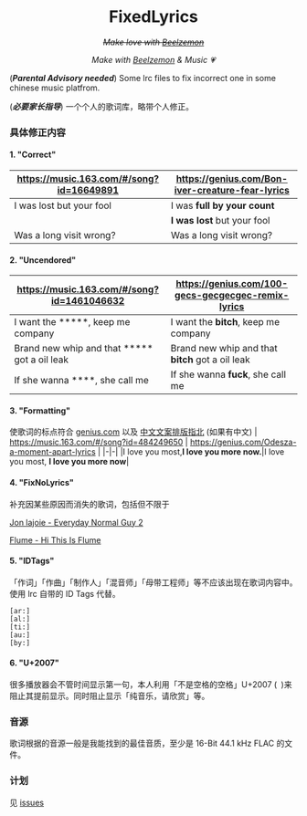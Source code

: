 <div align="center">

# FixedLyrics
  
~~*Make love with [Beelzemon](https://wikimon.net/Beelzebumon)*~~ 
  
  *Make with [Beelzemon](https://wikimon.net/Beelzebumon) & Music 💗*

</div>

(***Parental Advisory needed***) Some lrc files to fix incorrect one in some chinese music platfrom.

(***必要家长指导***) 一个个人的歌词库，略带个人修正。

### 具体修正内容

#### 1. "Correct"
| https://music.163.com/#/song?id=16649891 | https://genius.com/Bon-iver-creature-fear-lyrics |
|--------------------------------------------|----------------------------------------------------|
|I was lost but your fool|I was **full by your count**|
| |**I was lost** but your fool|
| Was a long visit wrong?|Was a long visit wrong? |

#### 2. "Uncendored"
| https://music.163.com/#/song?id=1461046632 | https://genius.com/100-gecs-gecgecgec-remix-lyrics |
|--------------------------------------------|----------------------------------------------------|
|I want the \*\*\*\*\*, keep me company|I want the **bitch**, keep me company|
|Brand new whip and that \*\*\*\*\* got a oil leak|Brand new whip and that **bitch** got a oil leak|
|If she wanna \*\*\*\*, she call me|If she wanna **fuck**, she call me|

#### 3. "Formatting"

使歌词的标点符合 [genius.com](genius.com) 以及 [中文文案排版指北](https://github.com/sparanoid/chinese-copywriting-guidelines) (如果有中文)
| https://music.163.com/#/song?id=484249650 | https://genius.com/Odesza-a-moment-apart-lyrics |
|-|-|
|I love you most,**I love you more now.**|I love you most, **I love you more now**|

#### 4. "FixNoLyrics"

补充因某些原因而消失的歌词，包括但不限于

[Jon lajoie - Everyday Normal Guy 2](https://music.163.com/#/song?id=1516895)

[Flume - Hi This Is Flume](https://music.163.com/#/song?id=1352956703)

#### 5. "IDTags"

「作词」「作曲」「制作人」「混音师」「母带工程师」等不应该出现在歌词内容中。使用 lrc 自带的 ID Tags 代替。

```
[ar:]
[al:]
[ti:]
[au:]
[by:]
```

#### 6. "U+2007"

很多播放器会不管时间显示第一句，本人利用「不是空格的空格」U+2007 (` `)来阻止其提前显示。同时阻止显示「纯音乐，请欣赏」等。

### 音源

歌词根据的音源一般是我能找到的最佳音质，至少是 16-Bit 44.1 kHz FLAC 的文件。

### 计划
见 [issues](https://github.com/Ks4four/FixedLyrics/issues)
